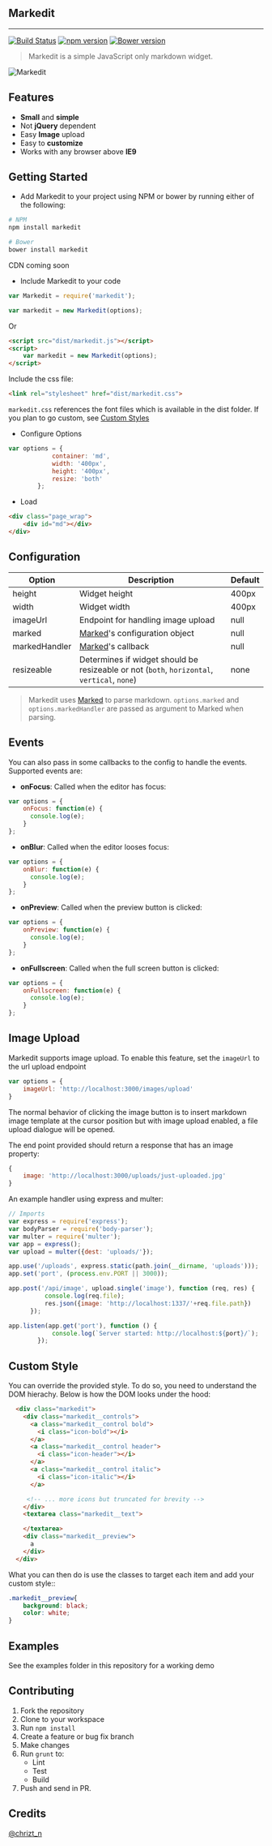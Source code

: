## Markedit
--------------------------

[![Build Status](https://travis-ci.org/christiannwamba/markedit.svg?branch=master)](https://travis-ci.org/christiannwamba/markedit) [![npm version](https://badge.fury.io/js/markedit.svg)](https://www.npmjs.com/package/markedit) [![Bower version](https://badge.fury.io/bo/markedit.svg)](https://badge.fury.io/bo/markedit)
> Markedit is a simple JavaScript only markdown widget.

![Markedit](markedit.jpg)

## Features

* __Small__ and __simple__
* Not __jQuery__ dependent
* Easy __Image__ upload
* Easy to __customize__
* Works with any browser above __IE9__


## Getting Started

* Add Markedit to your project using NPM or bower by running either of the following:

```bash
# NPM
npm install markedit

# Bower
bower install markedit
```
CDN coming soon

* Include Markedit to your code

```js
var Markedit = require('markedit');

var markedit = new Markedit(options);
```

Or

```html
<script src="dist/markedit.js"></script>
<script>
    var markedit = new Markedit(options);
</script>
```

Include the css file:
```html
<link rel="stylesheet" href="dist/markedit.css">
```

`markedit.css` references the font files which is available in the dist folder. If you plan to go custom, see [Custom Styles](https://github.com/christiannwamba/markedit#custom-style)

* Configure Options

```js
var options = {
            container: 'md',
            width: '400px',
            height: '400px',
            resize: 'both'
        };
```

* Load

```html
<div class="page_wrap">
    <div id="md"></div>
</div>
```

## Configuration

| Option        | Description   | Default  |
| ------------- |---------------| ------   |
| height     | Widget height | 400px    |
| width      | Widget width      |   400px    |
| imageUrl   | Endpoint for handling image upload    |   null    |
| marked | [Marked](https://github.com/chjj/marked)'s configuration  object   |    null    |
| markedHandler    | [Marked](https://github.com/chjj/marked)'s  callback    |   null    |
| resizeable     | Determines if widget should be resizeable or not (`both`, `horizontal`, `vertical`, `none`) | none    |

> Markedit uses [Marked](https://github.com/chjj/marked) to parse markdown. `options.marked` and `options.markedHandler` are passed as argument to Marked when parsing.

 ## Events

 You can also pass in some callbacks to the config to handle the events. Supported events are:

 * __onFocus__: Called when the editor has focus:

```js
var options = {
    onFocus: function(e) {
      console.log(e);
    }
};
```

 * __onBlur__: Called when the editor looses focus:

```js
var options = {
    onBlur: function(e) {
      console.log(e);
    }
};
```

* __onPreview__: Called when the preview button is clicked:

```js
var options = {
    onPreview: function(e) {
      console.log(e);
    }
};
```

* __onFullscreen__: Called when the full screen button is clicked:

```js
var options = {
    onFullscreen: function(e) {
      console.log(e);
    }
};
```

## Image Upload

Markedit supports image upload. To enable this feature, set the `imageUrl` to the url upload endpoint

```js
var options = {
    imageUrl: 'http://localhost:3000/images/upload'
}
```

The normal behavior of clicking the image button is to insert markdown image template at the cursor position but with image upload enabled, a file upload dialogue will be opened.

The end point provided should return a response that has an image property:

```js
{
    image: 'http://localhost:3000/uploads/just-uploaded.jpg'
}
```

An example handler using express and multer:

```js
// Imports
var express = require('express');
var bodyParser = require('body-parser');
var multer = require('multer');
var app = express();
var upload = multer({dest: 'uploads/'});

app.use('/uploads', express.static(path.join(__dirname, 'uploads')));
app.set('port', (process.env.PORT || 3000));

app.post('/api/image', upload.single('image'), function (req, res) {
          console.log(req.file);
          res.json({image: 'http://localhost:1337/'+req.file.path})
      });

app.listen(app.get('port'), function () {
            console.log(`Server started: http://localhost:${port}/`);
        });
```

## Custom Style

You can override the provided style. To do so, you need to understand the DOM hierachy.
Below is how the DOM looks under the hood:
```html
  <div class="markedit">
    <div class="markedit__controls">
      <a class="markedit__control bold">
        <i class="icon-bold"></i>
      </a>
      <a class="markedit__control header">
        <i class="icon-header"></i>
      </a>
      <a class="markedit__control italic">
        <i class="icon-italic"></i>
      </a>

     <!-- ... more icons but truncated for brevity -->
    </div>
    <textarea class="markedit__text">

    </textarea>
    <div class="markedit__preview">
      a
    </div>
  </div>
```
What you can then do is use the classes to target each item and add your custom style::

```css
.markedit__preview{
    background: black;
    color: white;
}
```

## Examples

See the examples folder in this repository for a working demo

## Contributing

1. Fork the repository
2. Clone to your workspace
3. Run `npm install`
4. Create a feature or bug fix branch
5. Make changes
6. Run `grunt` to:
    * Lint
    * Test
    * Build
7. Push and send in PR.

## Credits
[@chrizt_n](https://twitter.com/chrizt_n)
